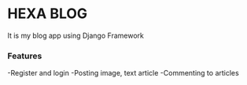 # HEXA BLOG
It is my blog app using Django Framework

### Features
-Register and login
-Posting image, text article
-Commenting to articles
